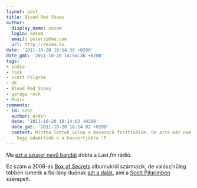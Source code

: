 ```yaml
---
layout: post
title: Blood Red Shoes
author:
  display_name: sesam
  login: sesam
  email: petersz@me.com
  url: http://sesam.hu
date: '2011-10-20 16:54:36 +0200'
date_gmt: '2011-10-20 14:54:36 +0200'
tags:
- indie
- rock
- Scott Pilgrim
- UK
- Blood Red Shoes
- garage rock
- Music
comments:
- id: 5202
  author: Ardin
  date: '2011-10-20 18:14:02 +0200'
  date_gmt: '2011-10-20 16:14:02 +0200'
  content: Mintha lettek volna a Novarock fesztiválon. De arra már nem emlékszem,
    hogy odaértünk-e a koncertjükre :P
---
```


Ma [ezt a szuper nevű bandát](http://www.last.fm/music/Blood+Red+Shoes) dobta a Last.fm rádió.

Ez szám a 2008-as [Box of Secrets](http://www.last.fm/music/Blood+Red+Shoes/Box+of+Secrets) albumukról származik, de valószínűleg többen ismerik a fiú-lány duónak [azt a dalát](http://www.last.fm/music/Blood+Red+Shoes/_/It%27s+Getting+Boring+By+The+Sea), ami a [Scott Pilgrimben](http://sesam.hu/2010/10/29/scott-pilgrim-vs-the-world) szerepelt.
